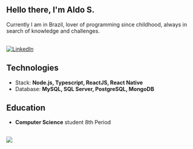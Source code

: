 <h2>Hello there, I'm Aldo S.</h2>
Currently I am in Brazil, lover of programming since childhood, always in search of knowledge and challenges. 
<br />
<br />

[![LinkedIn](https://img.shields.io/badge/linkedin-%230077B5.svg?style=for-the-badge&logo=linkedin&logoColor=white)](https://linkedin.com/in/imalduos/)

## Technologies
- Stack: **Node.js, Typescript, ReactJS, React Native**
- Database: **MySQL, SQL Server, PostgreSQL, MongoDB**

## Education
- **Computer Science** student 8th Period

##
<a href="https://github.com/reisdev">
  <img align="center" src="https://github-readme-stats.vercel.app/api/top-langs/?username=devilzcore&layout=compact&theme=dracula">
</a>
